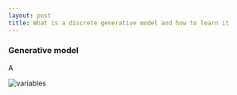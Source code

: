 ```yaml
---
layout: post
title: What is a discrete generative model and how to learn it
---
```


### Generative model

A

![variables](https://imgur.com/7s9PNS7.png)
<!--stackedit_data:
eyJoaXN0b3J5IjpbMTY1NDU4OTU1NV19
-->